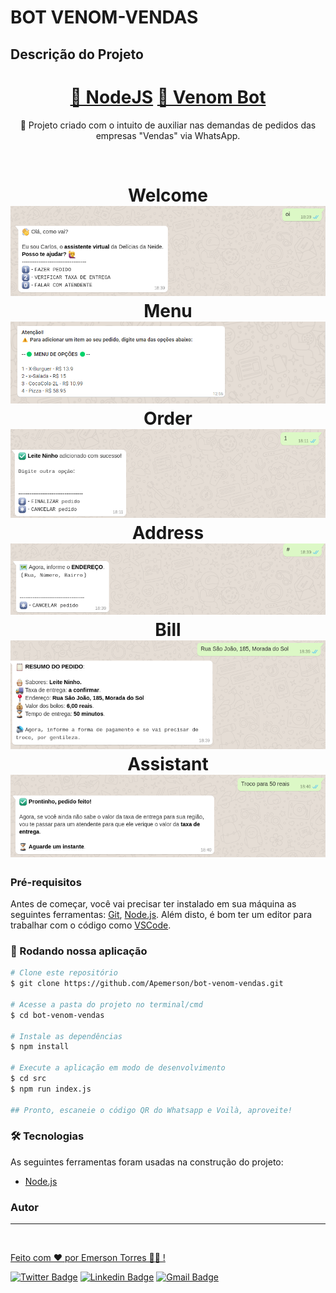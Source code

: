 # BOT VENOM-VENDAS

## Descrição do Projeto

<p align="center"></p>
<h1 align="center">
    <a href="https://nodejs.org/en/">🔗 NodeJS</a>
    <a href="https://www.npmjs.com/package/venom-bot">🧠 Venom Bot</a>
</h1>
<p align="center">🚀 Projeto criado com o intuito de auxiliar nas demandas de pedidos das empresas "Vendas" via WhatsApp.</p>
<br>
<h1 align="center">
  Welcome
  <img alt="Welcome" title="Welcome" src="./assets/welcome.png" />
  Menu
  <img alt="Menu" title="Menu" src="./assets/menu.png" />
  Order
  <img alt="Order" title="Order" src="./assets/order.png" />
  Address
  <img alt="Address" title="Address" src="./assets/address.png" />
  Bill
  <img alt="Bill" title="Bill" src="./assets/bill.png" />
  Assistant
  <img alt="Assistant" title="Assistant" src="./assets/assistant.png" />
</h1>

### Pré-requisitos

Antes de começar, você vai precisar ter instalado em sua máquina as seguintes ferramentas:
[Git](https://git-scm.com), [Node.js](https://nodejs.org/en/).
Além disto, é bom ter um editor para trabalhar com o código como [VSCode](https://code.visualstudio.com/).

### 🎲 Rodando nossa aplicação

```bash
# Clone este repositório
$ git clone https://github.com/Apemerson/bot-venom-vendas.git

# Acesse a pasta do projeto no terminal/cmd
$ cd bot-venom-vendas

# Instale as dependências
$ npm install

# Execute a aplicação em modo de desenvolvimento
$ cd src
$ npm run index.js

## Pronto, escaneie o código QR do Whatsapp e Voilà, aproveite!
```

### 🛠 Tecnologias

As seguintes ferramentas foram usadas na construção do projeto:

- [Node.js](https://nodejs.org/en/)

### Autor

---

<a href="https://Apemerson.github.io/">
 <img style="border-radius: 30;" src="https://avatars.githubusercontent.com/u/36451877?s=400&v=4" width="100px;" alt=""/>
 <br />

Feito com ❤️ por Emerson Torres 👋🏽 !

[![Twitter Badge](https://img.shields.io/badge/-@apemerson-1ca0f1?style=flat-square&labelColor=1ca0f1&logo=twitter&logoColor=white&link=https://twitter.com/apemerson)](https://twitter.com/apemerson) [![Linkedin Badge](https://img.shields.io/badge/-Emerson-blue?style=flat-square&logo=Linkedin&logoColor=white&link=https://www.linkedin.com/in/emerson-torres-1249785b/)](https://www.linkedin.com/in/emerson-torres-1249785b/)
[![Gmail Badge](https://img.shields.io/badge/-apemerson@gmail.com-c14438?style=flat-square&logo=Gmail&logoColor=white&link=mailto:apemerson@gmail.com)](mailto:apemerson@gmail.com)
